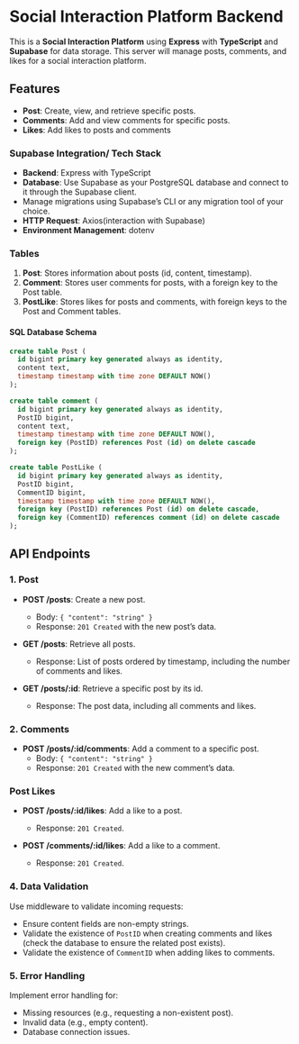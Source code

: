 # Social Interaction Platform Backend

This is a **Social Interaction Platform** using **Express** with **TypeScript** and **Supabase** for data storage. This server will manage posts, comments, and likes for a social interaction platform.

## Features

- **Post**: Create, view, and retrieve specific posts.
- **Comments**: Add and view comments for specific posts.
- **Likes**: Add likes to posts and comments

### Supabase Integration/ Tech Stack

- **Backend**: Express with TypeScript
- **Database**: Use Supabase as your PostgreSQL database and connect to it through the Supabase client.
- Manage migrations using Supabase’s CLI or any migration tool of your choice.
- **HTTP Request**: Axios(interaction with Supabase)
- **Environment Management**: dotenv

### Tables

1. **Post**: Stores information about posts (id, content, timestamp).
2. **Comment**: Stores user comments for posts, with a foreign key to the Post table.
3. **PostLike**: Stores likes for posts and comments, with foreign keys to the Post and Comment tables.

#### SQL Database Schema

```sql
create table Post (
  id bigint primary key generated always as identity,
  content text,
  timestamp timestamp with time zone DEFAULT NOW()
);

create table comment (
  id bigint primary key generated always as identity,
  PostID bigint,
  content text,
  timestamp timestamp with time zone DEFAULT NOW(),
  foreign key (PostID) references Post (id) on delete cascade
);

create table PostLike (
  id bigint primary key generated always as identity,
  PostID bigint,
  CommentID bigint,
  timestamp timestamp with time zone DEFAULT NOW(),
  foreign key (PostID) references Post (id) on delete cascade,
  foreign key (CommentID) references comment (id) on delete cascade
);
```

## API Endpoints

### 1. Post

- **POST /posts**: Create a new post.

  - Body: `{ "content": "string" }`
  - Response: `201 Created` with the new post’s data.

- **GET /posts**: Retrieve all posts.

  - Response: List of posts ordered by timestamp, including the number of comments and likes.

- **GET /posts/:id**: Retrieve a specific post by its id.
  - Response: The post data, including all comments and likes.

### 2. Comments

- **POST /posts/:id/comments**: Add a comment to a specific post.
  - Body: `{ "content": "string" }`
  - Response: `201 Created` with the new comment’s data.

### Post Likes

- **POST /posts/:id/likes**: Add a like to a post.

  - Response: `201 Created`.

- **POST /comments/:id/likes**: Add a like to a comment.
  - Response: `201 Created`.

### 4. Data Validation

Use middleware to validate incoming requests:

- Ensure content fields are non-empty strings.
- Validate the existence of `PostID` when creating comments and likes (check the database to ensure the related post exists).
- Validate the existence of `CommentID` when adding likes to comments.

### 5. Error Handling

Implement error handling for:

- Missing resources (e.g., requesting a non-existent post).
- Invalid data (e.g., empty content).
- Database connection issues.
